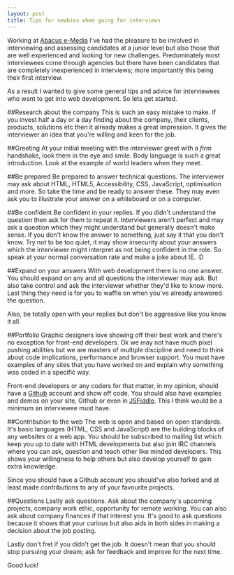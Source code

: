 ```yaml
---
layout: post
title: Tips for newbies when going for interviews
---
```


Working at [Abacus e-Media](http://abacusemedia.com) I've had the pleasure to be involved in interviewing and assessing candidates at a junior level but also those that are well experienced and looking for new challenges. Predominately most interviewees come through agencies but there have been candidates that are completely inexperienced in interviews; more importantly this being their first interview.

As a result I wanted to give some general tips and advice for interviewees who want to get into web development. So lets get started.

##Research about the company
This is such an easy mistake to make. If you invest half a day or a day finding about the company, their clients, products, solutions etc then it already makes a great impression. It gives the interviewer an idea that you're willing and keen for the job.

##Greeting
At your initial meeting with the interviewer greet with a _firm_ handshake, look them in the eye and smile. Body language is such a great introduction. Look at the example of world leaders when they meet.

##Be prepared
Be prepared to answer technical questions. The interviewer may ask about HTML, HTML5, Accessibility, CSS, JavaScript, optimisation and more. So take the time and be ready to answer these. They may even ask you to illustrate your answer on a whiteboard or on a computer.

##Be confident
Be confident in your replies. If you didn't understand the question then ask for them to repeat it. Interviewers aren't perfect and may ask a question which they might understand but generally doesn't make sense. If you don't know the answer to something, just say it that you don't know. Try not to be too quiet, it may show insecurity about your answers which the interviewer might interpret as not being confident in the role. So speak at your normal conversation rate and make a joke about IE. :D

##Expand on your answers
With web development there is no one answer. You should expand on any and all questions the interviewer may ask. But also take control and ask the interviewer whether they'd like to know more. Last thing they need is for you to waffle on when you've already answered the question.

Also, be totally open with your replies but don't be aggressive like you know it all.

##Portfolio
Graphic designers love showing off their best work and there's no exception for front-end developers. Ok we may not have much pixel pushing abilities but we are masters of multiple discipline and need to think about code implications, performance and browser support. You must have examples of any sites that you have worked on and explain why something was coded in a specific way.

Front-end developers or any coders for that matter, in my opinion, should have a [Github](http://github.com) account and show off code. You should also have examples and demos on your site, Github or even in [JSFiddle](http://jsfiddle.net). This I think would be a minimum an interviewee must have.

##Contribution to the web
The web is open and based on open standards. It's basic languages (HTML, CSS and JavaScript) are the building blocks of any websites or a web app. You should be subscribed to mailing list which keep you up to date with HTML developments but also join IRC channels where you can ask, question and teach other like minded developers. This shows your willingness to help others but also develop yourself to gain extra knowledge.

Since you should have a Github account you should've also forked and at least made contributions to any of your favourite projects.

##Questions
Lastly ask questions. Ask about the company's upcoming projects, company work ethic, opportunity for remote working. You can also ask about company finances if that interest you. It's good to ask questions because it shows that your curious but also aids in both sides in making a decision about the job posting.

Lastly don't fret if you didn't get the job. It doesn't mean that you should stop pursuing your dream; ask for feedback and improve for the next time.

Good luck!